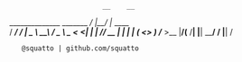
                           __    __          
  ______________ _______ _/  |__/  |_  ____  
 /  ___/ ____/  |  \__  \\   __\   __\/  _ \ 
 \___ < <_|  |  |  // __ \|  |  |  | (  <_> )
/____  >__   |____/(____  /__|  |__|  \____/ 
     \/   |__|          \/                   

       @squatto | github.com/squatto

